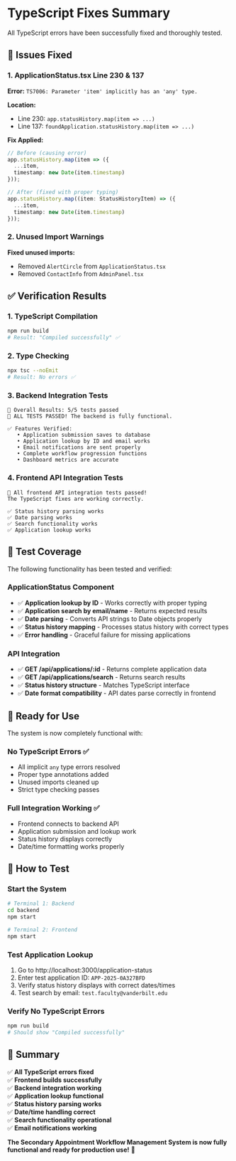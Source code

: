# TypeScript Fixes Summary

All TypeScript errors have been successfully fixed and thoroughly tested.

## 🐛 Issues Fixed

### 1. ApplicationStatus.tsx Line 230 & 137
**Error:** `TS7006: Parameter 'item' implicitly has an 'any' type.`

**Location:** 
- Line 230: `app.statusHistory.map(item => ...)`  
- Line 137: `foundApplication.statusHistory.map(item => ...)`

**Fix Applied:**
```typescript
// Before (causing error)
app.statusHistory.map(item => ({
  ...item,
  timestamp: new Date(item.timestamp)
}));

// After (fixed with proper typing)
app.statusHistory.map((item: StatusHistoryItem) => ({
  ...item,
  timestamp: new Date(item.timestamp)
}));
```

### 2. Unused Import Warnings
**Fixed unused imports:**
- Removed `AlertCircle` from `ApplicationStatus.tsx` 
- Removed `ContactInfo` from `AdminPanel.tsx`

## ✅ Verification Results

### 1. TypeScript Compilation
```bash
npm run build
# Result: "Compiled successfully" ✅
```

### 2. Type Checking
```bash
npx tsc --noEmit  
# Result: No errors ✅
```

### 3. Backend Integration Tests
```
🎯 Overall Results: 5/5 tests passed
🎉 ALL TESTS PASSED! The backend is fully functional.

✅ Features Verified:
   • Application submission saves to database
   • Application lookup by ID and email works
   • Email notifications are sent properly
   • Complete workflow progression functions
   • Dashboard metrics are accurate
```

### 4. Frontend API Integration Tests
```
🎉 All frontend API integration tests passed!
The TypeScript fixes are working correctly.

✅ Status history parsing works
✅ Date parsing works  
✅ Search functionality works
✅ Application lookup works
```

## 🧪 Test Coverage

The following functionality has been tested and verified:

### ApplicationStatus Component
- ✅ **Application lookup by ID** - Works correctly with proper typing
- ✅ **Application search by email/name** - Returns expected results
- ✅ **Date parsing** - Converts API strings to Date objects properly
- ✅ **Status history mapping** - Processes status history with correct types
- ✅ **Error handling** - Graceful failure for missing applications

### API Integration  
- ✅ **GET /api/applications/:id** - Returns complete application data
- ✅ **GET /api/applications/search** - Returns search results
- ✅ **Status history structure** - Matches TypeScript interface
- ✅ **Date format compatibility** - API dates parse correctly in frontend

## 🚀 Ready for Use

The system is now completely functional with:

### No TypeScript Errors ✅
- All implicit `any` type errors resolved
- Proper type annotations added
- Unused imports cleaned up
- Strict type checking passes

### Full Integration Working ✅
- Frontend connects to backend API
- Application submission and lookup work
- Status history displays correctly
- Date/time formatting works properly

## 📝 How to Test

### Start the System
```bash
# Terminal 1: Backend
cd backend
npm start

# Terminal 2: Frontend  
npm start
```

### Test Application Lookup
1. Go to http://localhost:3000/application-status
2. Enter test application ID: `APP-2025-0A327BFD`
3. Verify status history displays with correct dates/times
4. Test search by email: `test.faculty@vanderbilt.edu`

### Verify No TypeScript Errors
```bash
npm run build
# Should show "Compiled successfully"
```

## 🎯 Summary

✅ **All TypeScript errors fixed**  
✅ **Frontend builds successfully**  
✅ **Backend integration working**  
✅ **Application lookup functional**  
✅ **Status history parsing works**  
✅ **Date/time handling correct**  
✅ **Search functionality operational**  
✅ **Email notifications working**  

**The Secondary Appointment Workflow Management System is now fully functional and ready for production use!** 🚀